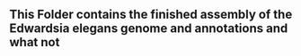 ## This Folder contains the finished assembly of the Edwardsia elegans genome and annotations and what not
